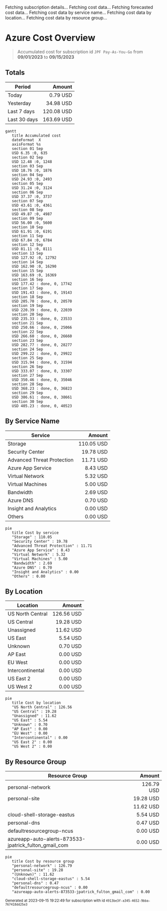 Fetching subscription details...
Fetching cost data...
Fetching forecasted cost data...
Fetching cost data by service name...
Fetching cost data by location...
Fetching cost data by resource group...
# Azure Cost Overview

> Accumulated cost for subscription id `JPF Pay-As-You-Go` from **09/01/2023** to **09/15/2023**

## Totals

|Period|Amount|
|---|---:|
|Today|0.79 USD|
|Yesterday|34.98 USD|
|Last 7 days|120.08 USD|
|Last 30 days|163.69 USD|

```mermaid
gantt
   title Accumulated cost
   dateFormat  X
   axisFormat %s
   section 01 Sep
   USD 6.35 :0, 635
   section 02 Sep
   USD 12.48 :0, 1248
   section 03 Sep
   USD 18.76 :0, 1876
   section 04 Sep
   USD 24.93 :0, 2493
   section 05 Sep
   USD 31.24 :0, 3124
   section 06 Sep
   USD 37.37 :0, 3737
   section 07 Sep
   USD 43.61 :0, 4361
   section 08 Sep
   USD 49.87 :0, 4987
   section 09 Sep
   USD 56.00 :0, 5600
   section 10 Sep
   USD 61.91 :0, 6191
   section 11 Sep
   USD 67.84 :0, 6784
   section 12 Sep
   USD 81.11 :0, 8111
   section 13 Sep
   USD 127.92 :0, 12792
   section 14 Sep
   USD 162.90 :0, 16290
   section 15 Sep
   USD 163.69 :0, 16369
   section 16 Sep
   USD 177.42 : done, 0, 17742
   section 17 Sep
   USD 191.43 : done, 0, 19143
   section 18 Sep
   USD 205.70 : done, 0, 20570
   section 19 Sep
   USD 220.39 : done, 0, 22039
   section 20 Sep
   USD 235.33 : done, 0, 23533
   section 21 Sep
   USD 250.66 : done, 0, 25066
   section 22 Sep
   USD 266.60 : done, 0, 26660
   section 23 Sep
   USD 282.77 : done, 0, 28277
   section 24 Sep
   USD 299.22 : done, 0, 29922
   section 25 Sep
   USD 315.94 : done, 0, 31594
   section 26 Sep
   USD 333.07 : done, 0, 33307
   section 27 Sep
   USD 350.46 : done, 0, 35046
   section 28 Sep
   USD 368.23 : done, 0, 36823
   section 29 Sep
   USD 386.61 : done, 0, 38661
   section 30 Sep
   USD 405.23 : done, 0, 40523
```

## By Service Name

|Service|Amount|
|---|---:|
|Storage|110.05 USD|
|Security Center|19.78 USD|
|Advanced Threat Protection|11.71 USD|
|Azure App Service|8.43 USD|
|Virtual Network|5.32 USD|
|Virtual Machines|5.00 USD|
|Bandwidth|2.69 USD|
|Azure DNS|0.70 USD|
|Insight and Analytics|0.00 USD|
|Others|0.00 USD|

```mermaid
pie
   title Cost by service
   "Storage" : 110.05
   "Security Center" : 19.78
   "Advanced Threat Protection" : 11.71
   "Azure App Service" : 8.43
   "Virtual Network" : 5.32
   "Virtual Machines" : 5.00
   "Bandwidth" : 2.69
   "Azure DNS" : 0.70
   "Insight and Analytics" : 0.00
   "Others" : 0.00
```

## By Location

|Location|Amount|
|---|---:|
|US North Central|126.56 USD|
|US Central|19.28 USD|
|Unassigned|11.62 USD|
|US East|5.54 USD|
|Unknown|0.70 USD|
|AP East|0.00 USD|
|EU West|0.00 USD|
|Intercontinental|0.00 USD|
|US East 2|0.00 USD|
|US West 2|0.00 USD|

```mermaid
pie
   title Cost by location
   "US North Central" : 126.56
   "US Central" : 19.28
   "Unassigned" : 11.62
   "US East" : 5.54
   "Unknown" : 0.70
   "AP East" : 0.00
   "EU West" : 0.00
   "Intercontinental" : 0.00
   "US East 2" : 0.00
   "US West 2" : 0.00
```

## By Resource Group

|Resource Group|Amount|
|---|---:|
|personal-network|126.79 USD|
|personal-site|19.28 USD|
||11.62 USD|
|cloud-shell-storage-eastus|5.54 USD|
|personal-dns|0.47 USD|
|defaultresourcegroup-ncus|0.00 USD|
|azureapp-auto-alerts-873533-jpatrick_fulton_gmail_com|0.00 USD|

```mermaid
pie
   title Cost by resource group
   "personal-network" : 126.79
   "personal-site" : 19.28
   "(Unknown)" : 11.62
   "cloud-shell-storage-eastus" : 5.54
   "personal-dns" : 0.47
   "defaultresourcegroup-ncus" : 0.00
   "azureapp-auto-alerts-873533-jpatrick_fulton_gmail_com" : 0.00
```

<sup>Generated at 2023-09-15 19:22:49 for subscription with id `4913be3f-a345-4652-9bba-767418dd25e3`</sup>
